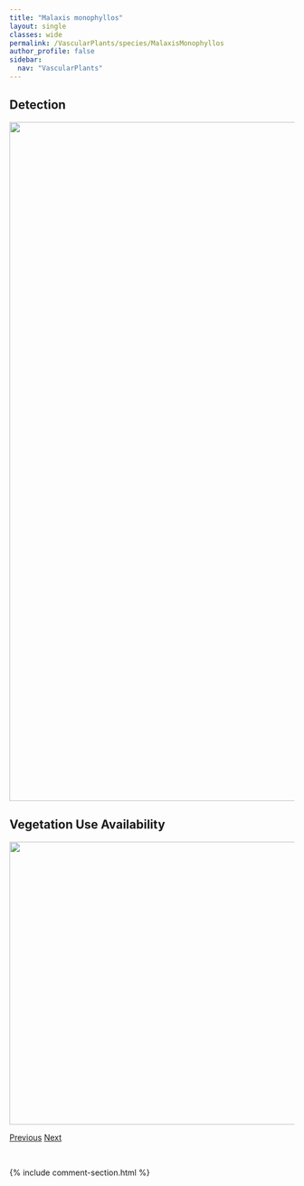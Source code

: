 ```yaml
---
title: "Malaxis monophyllos"
layout: single
classes: wide
permalink: /VascularPlants/species/MalaxisMonophyllos
author_profile: false
sidebar:
  nav: "VascularPlants"
---
```


<h2>Detection</h2>

<a href="https://drive.google.com/uc?export=view&id=1Mk2PbYr1o3d7PK9Vac3dFMZX1youv2pK">
<img src="https://drive.google.com/uc?export=view&id=1Mk2PbYr1o3d7PK9Vac3dFMZX1youv2pK" height = "1200" width = "800">
</a>


<h2>Vegetation Use Availability</h2>

<a href="https://drive.google.com/uc?export=view&id=1dOtNMg4e6_zi95fbHjZUZTBeDW2ptRuy">
<img src="https://drive.google.com/uc?export=view&id=1dOtNMg4e6_zi95fbHjZUZTBeDW2ptRuy" height = "500" width = "1000">
</a>


<a href="/DevelopmentWebsite/VascularPlants/species/MaianthemumTrifolium" class="pagination--pager" title="Maianthemum trifolium">Previous</a> <a href="/DevelopmentWebsite/VascularPlants/species/MalaxisPaludosa" class="pagination--pager" title="Malaxis paludosa">Next</a>

<p>&nbsp;</p>

{% include comment-section.html %}

